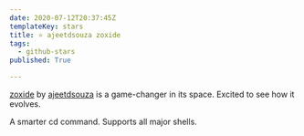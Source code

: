 ```yaml
---
date: 2020-07-12T20:37:45Z
templateKey: stars
title: ⭐ ajeetdsouza zoxide
tags:
  - github-stars
published: True

---
```


[zoxide](https://github.com/ajeetdsouza/zoxide) by [ajeetdsouza](https://github.com/ajeetdsouza) is a game-changer in its space. Excited to see how it evolves.

A smarter cd command. Supports all major shells.
